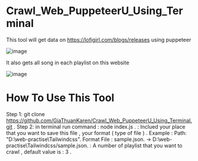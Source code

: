 # Crawl_Web_PuppeteerU_Using_Terminal

This tool will get data on https://lofigirl.com/blogs/releases using puppeteer

![image](https://user-images.githubusercontent.com/86192249/180123480-7752638d-dbed-4b68-a43e-6666f8b43242.png)

It also gets all song in each playlist on this website 

![image](https://user-images.githubusercontent.com/86192249/180123572-f7628637-0c97-49c5-8e49-011c7f3eae6b.png)

# How To Use This Tool
  Step 1: git clone https://github.com/GiaThuanKaren/Crawl_Web_PuppeteerU_Using_Terminal.git .
  Step 2: in terminal run command : node index.js <path> <TotalPage> .
        <path> : Inclued your place that you want to save this file , your format ( type of file ) .
              Example : Path: "D:\web-practise\Tailwindcss".
                        Format File : sample.json.
                       -> D:\web-practise\Tailwindcss/sample.json.
        <TotalPage > : A number of playlist that you want to crawl , default value is : 3 .
               
        
    
